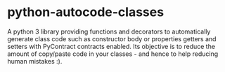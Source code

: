 # python-autocode-classes
A python 3 library providing functions and decorators to automatically generate class code such as constructor body or properties getters and setters with PyContract contracts enabled. Its objective is to reduce the amount of copy/paste code in your classes - and hence to help reducing human mistakes :).
